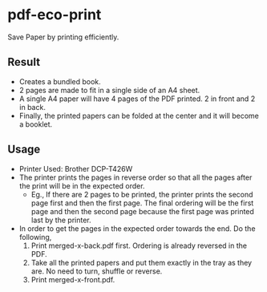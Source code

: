 # pdf-eco-print
Save Paper by printing efficiently.

## Result
- Creates a bundled book.
- 2 pages are made to fit in a single side of an A4 sheet.
- A single A4 paper will have 4 pages of the PDF printed. 2 in front and 2 in back.
- Finally, the printed papers can be folded at the center and it will become a booklet.

## Usage
- Printer Used: Brother DCP-T426W
- The printer prints the pages in reverse order so that all the pages after the print will be in the expected order.
    - Eg., If there are 2 pages to be printed, the printer prints the second page first and then the first page.
      The final ordering will be the first page and then the second page because the first page was printed last by
      the printer.
- In order to get the pages in the expected order towards the end. Do the following,
    1. Print merged-x-back.pdf first. Ordering is already reversed in the PDF.
    2. Take all the printed papers and put them exactly in the tray as they are. No need to turn, shuffle or reverse.
    3. Print merged-x-front.pdf.
